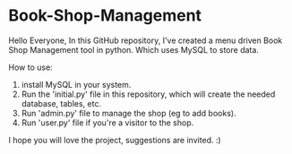 # Book-Shop-Management
Hello Everyone, 
In this GitHub repository, I've created a menu driven Book Shop Management tool in python. Which uses MySQL to store data.

How to use:
1. install MySQL in your system.
2. Run the 'initial.py' file in this repository, which will create the needed database, tables, etc.
3. Run 'admin.py' file to manage the shop (eg to add books).
4. Run 'user.py' file if you're a visitor to the shop.

I hope you will love the project, suggestions are invited. :)

